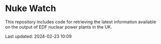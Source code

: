 # Nuke Watch

This repository includes code for retrieving the latest information available on the output of EDF nuclear power plants in the UK.

Last updated: 2024-02-23 10:09